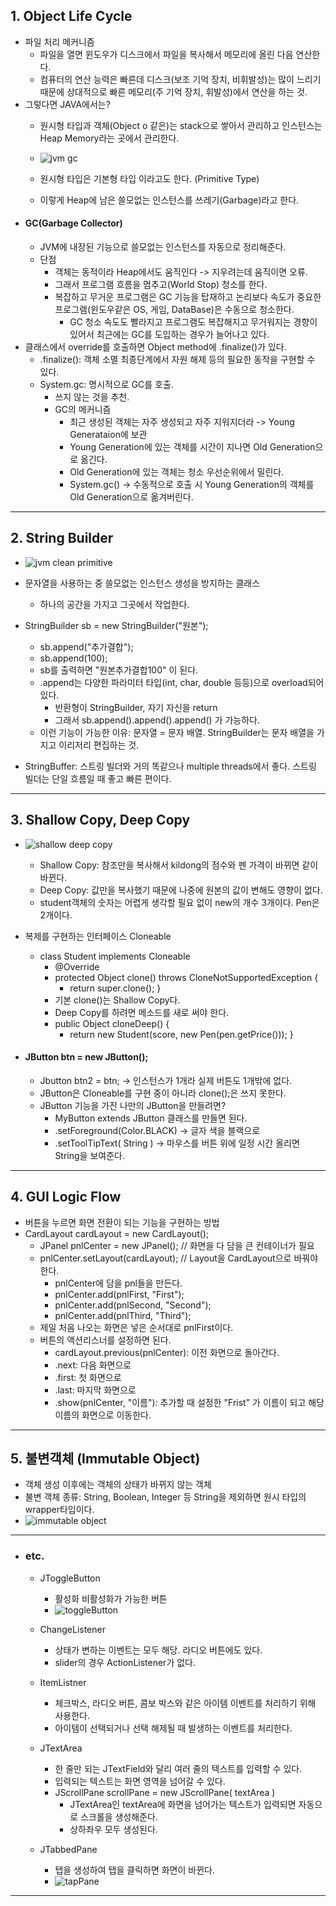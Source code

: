 ## 1. Object Life Cycle
- 파일 처리 메커니즘
	- 파일을 열면 윈도우가 디스크에서 파일을 복사해서 메모리에 올린 다음 연산한다.
	- 컴퓨터의 연산 능력은 빠른데 디스크(보조 기억 장치, 비휘발성)는 많이 느리기 때문에 상대적으로 빠른 메모리(주 기억 장치, 휘발성)에서 연산을 하는 것.
- 그렇다면 JAVA에서는?
	- 원시형 타입과 객체(Object o 같은)는 stack으로 쌓아서 관리하고 인스턴스는 Heap Memory라는 곳에서 관리한다.
	- ![jvm gc](https://github.com/LeeKangHo1/My-Java-study/assets/171015955/b7f1002d-73db-4310-81db-eb37918ff4b6)

	- 원시형 타입은 기본형 타입 이라고도 한다. (Primitive Type)
	- 이렇게 Heap에 남은 쓸모없는 인스턴스를 쓰레기(Garbage)라고 한다.
- #### GC(Garbage Collector)
	- JVM에 내장된 기능으로 쓸모없는 인스턴스를 자동으로 정리해준다.
	- 단점
		- 객체는 동적이라 Heap에서도 움직인다 -> 지우려는데 움직이면 오류.
		- 그래서 프로그램 흐름을 멈추고(World Stop) 청소를 한다.
		- 복잡하고 무거운 프로그램은 GC 기능을 탑재하고 논리보다 속도가 중요한 프로그램(윈도우같은 OS, 게임, DataBase)은 수동으로 청소한다.
			- GC 청소 속도도 빨라지고 프로그램도 복잡해지고 무거워지는 경향이 있어서 최근에는 GC를 도입하는 경우가 늘어나고 있다.
- 클래스에서 override를 호출하면 Object method에 .finalize()가 있다.
	- .finalize(): 객체 소멸 최종단계에서 자원 해제 등의 필요한 동작을 구현할 수 있다.
	- System.gc: 명시적으로 GC를 호출.
		- 쓰지 않는 것을 추천.
		- GC의 메커니즘
			- 최근 생성된 객체는 자주 생성되고 자주 지워지더라 -> Young Generataion에 보관
			- Young Generation에 있는 객체를 시간이 지나면 Old Generation으로 옮긴다.
			- Old Generation에 있는 객체는 청소 우선순위에서 밀린다.
			- System.gc() -> 수동적으로 호출 시 Young Generation의 객체를 Old Generation으로 옮겨버린다.


---
## 2. String Builder
- ![jvm clean primitive](https://github.com/LeeKangHo1/My-Java-study/assets/171015955/783a288c-252a-4c89-a36b-f46d139b039c)


- 문자열을 사용하는 중 쓸모없는 인스턴스 생성을 방지하는 클래스
	- 하나의 공간을 가지고 그곳에서 작업한다.
- StringBuilder sb = new StringBuilder("원본");
	- sb.append("추가결합");
	- sb.append(100);
	- sb를 출력하면 "원본추가결합100" 이 된다.
	- .append는 다양한 파라미터 타입(int, char, double 등등)으로 overload되어 있다.
		- 반환형이 StringBuilder, 자기 자신을 return
		- 그래서 sb.append().append().append() 가 가능하다.
	- 이런 기능이 가능한 이유: 문자열 = 문자 배열. StringBuilder는 문자 배열을 가지고 이리저리 편집하는 것.
- StringBuffer: 스트링 빌더와 거의 똑같으나 multiple threads에서 좋다. 스트링 빌더는 단일 흐름일 때 좋고 빠른 편이다.

---
## 3. Shallow Copy, Deep Copy
- ![shallow deep copy](https://github.com/LeeKangHo1/My-Java-study/assets/171015955/f698242d-d96c-4023-bb24-bdc269ceb8ef)

	- Shallow Copy: 참조만을 복사해서 kildong의 점수와 펜 가격이 바뀌면 같이 바뀐다.
	- Deep Copy: 값만을 복사했기 때문에 나중에 원본의 값이 변해도 영향이 없다.
	- student객체의 숫자는 어렵게 생각할 필요 없이 new의 개수 3개이다. Pen은 2개이다.
- 복제를 구현하는 인터페이스 Cloneable
	- class Student implements Cloneable
		- @Override
		- protected Object clone() throws CloneNotSupportedException {
			- return super.clone(); }
		- 기본 clone()는 Shallow Copy다.
		- Deep Copy를 하려면 메소드를 새로 써야 한다.
		- public Object cloneDeep() {
			- return new Student(score, new Pen(pen.getPrice())); }
- #### JButton btn = new JButton();
	- Jbutton btn2 = btn; -> 인스턴스가 1개라 실제 버튼도 1개밖에 없다.
	- JButton은 Cloneable를 구현 중이 아니라 clone();은 쓰지 못한다.
	- JButton 기능을 가진 나만의 JButton을 만들려면?
		- MyButton extends JButton 클래스를 만들면 된다.
		- .setForeground(Color.BLACK) -> 글자 색을 블랙으로
		- .setToolTipText( String ) -> 마우스를 버튼 위에 일정 시간 올리면 String을 보여준다.

---
## 4. GUI Logic Flow
- 버튼을 누르면 화면 전환이 되는 기능을 구현하는 방법
- CardLayout cardLayout = new CardLayout();
	- JPanel pnlCenter = new JPanel(); // 화면을 다 담을 큰 컨테이너가 필요
	- pnlCenter.setLayout(cardLayout); // Layout을 CardLayout으로 바꿔야 한다.
		- pnlCenter에 담을 pnl들을 만든다.
		- pnlCenter.add(pnlFirst, "First");
		- pnlCenter.add(pnlSecond, "Second");
		- pnlCenter.add(pnlThird, "Third");
	- 제일 처음 나오는 화면은 넣은 순서대로 pnlFirst이다.
	-  버튼의 액션리스너를 설정하면 된다.
		- cardLayout.previous(pnlCenter): 이전 화면으로 돌아간다.
		- .next: 다음 화면으로
		- .first: 첫 화면으로
		- .last: 마지막 화면으로
		- .show(pnlCenter, "이름"): 추가할 때 설정한 "Frist" 가 이름이 되고 해당 이름의 화면으로 이동한다.

---
## 5. 불변객체 (Immutable Object)
- 객체 생성 이후에는 객체의 상태가 바뀌지 않는 객체
- 불변 객체 종류: String, Boolean, Integer 등 String을 제외하면 원시 타입의 wrapper타입이다.
- ![immutable object](https://github.com/LeeKangHo1/My-Java-study/assets/171015955/0a649ec4-58a3-4d1c-ab9a-68b5ed3d8530)


---

- ### etc.
	- JToggleButton
		- 활성화 비활성화가 가능한 버튼
		- ![toggleButton](https://github.com/LeeKangHo1/My-Java-study/assets/171015955/19871ea6-74c9-41e5-b369-518899bb0f71)

	- ChangeListener
		- 상태가 변하는 이벤트는 모두 해당. 라디오 버튼에도 있다.
		- slider의 경우 ActionListener가 없다.
	- ItemListner
		- 체크박스, 라디오 버튼, 콤보 박스와 같은 아이템 이벤트를 처리하기 위해 사용한다.
		- 아이템이 선택되거나 선택 해제될 때 발생하는 이벤트를 처리한다.
	- JTextArea
		- 한 줄만 되는 JTextField와 달리 여러 줄의 텍스트를 입력할 수 있다.
		- 입력되는 텍스트는 화면 영역을 넘어갈 수 있다.
		- JScrollPane scrollPane = new JScrollPane( textArea )
			- JTextArea인 textArea에 화면을 넘어가는 텍스트가 입력되면 자동으로 스크롤을 생성해준다.
			- 상하좌우 모두 생성된다.
	- JTabbedPane
		- 탭을 생성하여 탭을 클릭하면 화면이 바뀐다.
		- ![tapPane](https://github.com/LeeKangHo1/My-Java-study/assets/171015955/2868f244-ff87-40d1-8e09-c1752fa38766)


---
